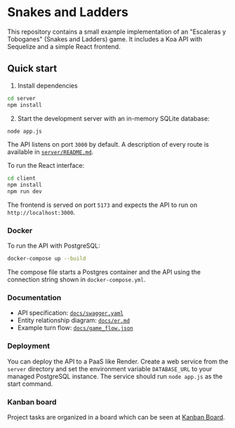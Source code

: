 # Snakes and Ladders

This repository contains a small example implementation of an "Escaleras y Toboganes" (Snakes and Ladders) game. It includes a Koa API with Sequelize and a simple React frontend.

## Quick start

1. Install dependencies

```bash
cd server
npm install
```

2. Start the development server with an in-memory SQLite database:

```bash
node app.js
```

The API listens on port `3000` by default. A description of every route is available in [`server/README.md`](server/README.md).

To run the React interface:

```bash
cd client
npm install
npm run dev
```

The frontend is served on port `5173` and expects the API to run on `http://localhost:3000`.

### Docker

To run the API with PostgreSQL:

```bash
docker-compose up --build
```

The compose file starts a Postgres container and the API using the connection string shown in `docker-compose.yml`.

### Documentation

- API specification: [`docs/swagger.yaml`](docs/swagger.yaml)
- Entity relationship diagram: [`docs/er.md`](docs/er.md)
- Example turn flow: [`docs/game_flow.json`](docs/game_flow.json)

### Deployment

You can deploy the API to a PaaS like Render. Create a web service from the `server` directory and set the environment variable `DATABASE_URL` to your managed PostgreSQL instance. The service should run `node app.js` as the start command.

### Kanban board

Project tasks are organized in a board which can be seen at [Kanban Board](https://example.com/kanban).
